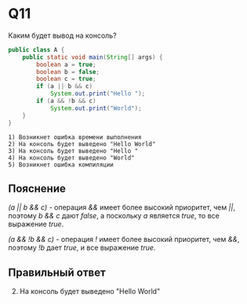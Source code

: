# Q11
Каким будет вывод на консоль?

```java
public class A {
    public static void main(String[] args) {
        boolean a = true;
        boolean b = false;
        boolean c = true;
        if (a || b && c)
            System.out.print("Hello ");
        if (a && !b && c)
            System.out.print("World");
    }
}
```

    1) Возникнет ошибка времени выполнения
    2) На консоль будет выведено "Hello World"
    3) На консоль будет выведено "Hello "
    4) На консоль будет выведено "World"
    5) Возникнет ошибка компиляции

## Пояснение

*(a || b && c)* - операция *&&* имеет более высокий приоритет, чем *||*, поэтому *b && c* дают *false*, а поскольку *a* является *true*, то все выражение *true*.

*(a && !b && c)* - операция *!* имеет более высокий приоритет, чем *&&*, поэтому *!b* дает *true*, и все выражение *true*.

## Правильный ответ
2) На консоль будет выведено "Hello World"

